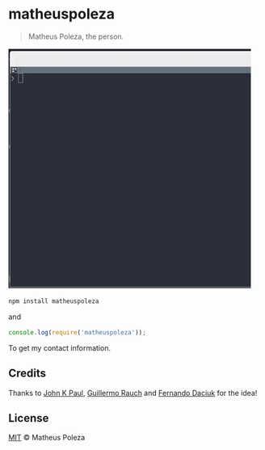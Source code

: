# matheuspoleza

> Matheus Poleza, the person.

![](assets/usage.gif)

```sh
npm install matheuspoleza
```

and

```js
console.log(require('matheuspoleza'));
```

To get my contact information.

## Credits

Thanks to [John K Paul](https://github.com/johnkpaul/johnkpaul),
[Guillermo Rauch](https://github.com/rauchg/rauchg) and [Fernando Daciuk](https://github.com/fdaciuk/fdaciuk)
for the idea!

## License

[MIT](https://github.com/fdaciuk/licenses/blob/master/MIT-LICENSE.md) &copy; Matheus Poleza
